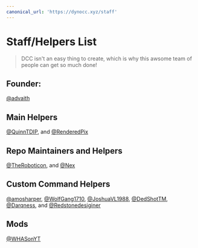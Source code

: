 ```yaml
---
canonical_url: 'https://dynocc.xyz/staff'
---
```


# Staff/Helpers List
> DCC isn't an easy thing to create, which is why this awsome team of people can get so much done!

## Founder:
[@advaith](https://www.github.com/advaith1)


## Main Helpers
[@QuinnTDIP](https://www.github.com/QuinnTDIP), and [@RenderedPix](https://github.com/RenderedPix)

## Repo Maintainers and Helpers
[@TheRoboticon](https://github.com/TheRoboticon), and [@Nex](https://github.com/NexyBoy)

## Custom Command Helpers
[@amosharper](https://github.com/amosharper), [@WolfGang1710](https://github.com/WolfGang1710), [@JoshuaVL1988](https://github.com/JoshuaVL1988), [@DedShotTM](https://github.com/DedShotTM), [@Darqness](https://github.com/Darqness), and [@Redstonedesiginer](https://github.com/redstonedesigner)

## Mods
[@WHASonYT](https://github.com/whasonyt)
